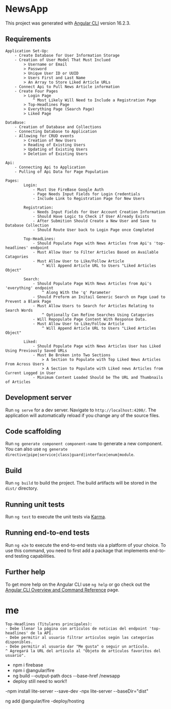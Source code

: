 # NewsApp

This project was generated with [Angular CLI](https://github.com/angular/angular-cli) version 16.2.3.

## Requirements

```
Application Set-Up: 
    - Create Database for User Information Storage
    - Creation of User Model That Must Inclued
        > Username or Email
        > Password
        > Unique User ID or UUID
        > Users First and Last Name
        > An Array to Store Liked Article URLs
    - Connect Api to Pull News Article information
    - Create Four Pages 
        > Login Page
            ^ Most Likely Will Need to Include a Registration Page
        > Top-Headlines Page
        > Everything Page (Search Page)
        > Liked Page

DataBase: 
    - Creation of Database and Collections
    - Connecting Database to Application
    - Allowing for CRUD events
        > Creation of New Users
        > Reading of Existing Users
        > Updating of Existing Users
        > Deletion of Existing Users 

Api:
    - Connecting Api to Application 
    - Pulling of Api Data for Page Population 

Pages:
        Login:
            - Must Use FireBase Google Auth
            - Page Needs Input Fields for Login Credentials
            - Include Link to Registration Page for New Users

        Registration: 
            - Needs Input Fields for User Account Creation Information 
            - Should Have Logic to Check if User Already Exists
            - After Submition Should Create a New User and Save to Database Collection
            - Should Route User back to Login Page once Completed
        
        Top-HeadLines: 
            - Should Populate Page with News Articles from Api's 'top-headlines' endpoint
            - Must Allow User to Filter Articles Based on Available Catagories 
            - Must Allow User to Like/Follow Article
                ^ Will Append Article URL to Users "Liked Articles Object"

        Search:
            - Should Populate Page With News Articles from Api's 'everything' endpoint
                ^ Along With the 'q' Parameter
            - Should Preform an Initail Generic Search on Page Load to Prevent a Blank Page
            - Must Allow Users to Search for Articles Relating to Search Words
                ^ Optionally Can Refine Searches Using Catagories
            - Will Repopulate Page Content With Response Data.
            - Must Allow User to Like/Follow Article
                ^ Will Append Article URL to Users "Liked Articles Object"
        
        Liked: 
            - Should Populate Page with News Articles User has Liked Using Previously Saved URLs
            - Must Be Broken into Two Sections
                > A Section to Populate with Top Liked News Articles From Across Users
                > A Section to Populate with Liked news Articles from Current Logged in User
            - Minimum Content Loaded Should be The URL and Thumbnails of Articles
```


## Development server

Run `ng serve` for a dev server. Navigate to `http://localhost:4200/`. The application will automatically reload if you change any of the source files.

## Code scaffolding

Run `ng generate component component-name` to generate a new component. You can also use `ng generate directive|pipe|service|class|guard|interface|enum|module`.

## Build

Run `ng build` to build the project. The build artifacts will be stored in the `dist/` directory.

## Running unit tests

Run `ng test` to execute the unit tests via [Karma](https://karma-runner.github.io).

## Running end-to-end tests

Run `ng e2e` to execute the end-to-end tests via a platform of your choice. To use this command, you need to first add a package that implements end-to-end testing capabilities.

## Further help

To get more help on the Angular CLI use `ng help` or go check out the [Angular CLI Overview and Command Reference](https://angular.io/cli) page.







# me
```
Top-Headlines (Titulares principales):
- Debe llenar la página con artículos de noticias del endpoint 'top-headlines' de la API.
- Debe permitir al usuario filtrar artículos según las categorías disponibles.
- Debe permitir al usuario dar "Me gusta" o seguir un artículo.
^ Agregará la URL del artículo al "Objeto de artículos favoritos del usuario".
```


- npm i firebase
- npm i @angular/fire
- ng build --output-path docs --base-href /newsapp
- deploy still need to work!!

-npm install lite-server --save-dev
-npx lite-server --baseDir="dist"


ng add @angular/fire
 -deploy/hosting
